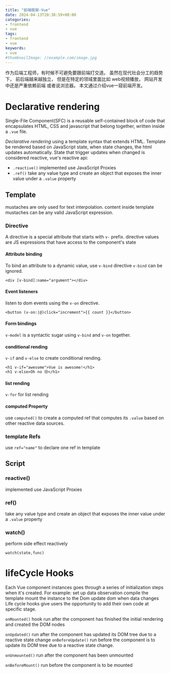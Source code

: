 ```yaml
---
title: "前端框架-Vue"
date: 2024-04-13T20:38:59+08:00
categories:
- frontend
- vue
tags:
- frontend
- vue
keywords:
- vue
#thumbnailImage: //example.com/image.jpg
---
```

作为后端工程师，有时候不可避免要跟前端打交道。
虽然在现代社会分工的趋势下， 前后端越来越独立， 但是在特定的领域里面比如 web视频播放， 网站开发中还是严重依赖前端 或者说浏览器。
本文通过介绍vue一窥前端开发。
<!--more-->


# Declarative rendering

Single-File Component(SFC) is a reusable self-contained block of code that encapsulates HTML, CSS and javascript that belong together, written inside a `.vue` file.


*Declarative rendering* using a template syntax that extends HTML.
Template be rendered based on JavaScript state, when state changes, the html updates automatically.
State that trigger updates when changed is considered reactive,
vue's reactive api:
* `.reactive()`     implemented use JavaScript Proxies 
* `.ref()`             take any value type and create an object that exposes the inner value under a `.value` property


## Template
mustaches are only used for text interpolation.
content inside template mustaches can be any valid JavaScript expression.



### Directive
A directive is a special attribute that starts with `v-` prefix. directive values are JS expressions that have access to the component's state

#### Attribute binding

To bind an attribute to a dynamic value, use `v-bind` directive
`v-bind` can be ignored.
```
<div [v-bind]:name="argument"></div>
```

#### Event listeners

listen to dom events using the `v-on` directive.
```
<button (v-on:|@)click="increment">{{ count }}</button>
```

#### Form bindings
`v-model` is a syntactic sugar using `v-bind` and `v-on` together.

#### conditional rending
`v-if` and `v-else` to create conditional rending.
```
<h1 v-if="awesome">Vue is awesome!</h1>
<h1 v-else>Oh no 😢</h1>
```

#### list rending
`v-for` for list rending


#### computed Property

use `computed()` to create a computed ref that computes its `.value` based on other reactive data sources.

### template Refs
use `ref="name"` to declare one ref in template


## Script

### reactive()     
implemented use JavaScript Proxies 
### ref()
take any value type and create an object that exposes the inner value under a `.value` property
### watch()
perform side effect reactively 
```
watch(state,func)
```



# lifeCycle Hooks
Each Vue component instances goes through a series of initialization steps when it's created.
For example:
set up data observation
compile the template 
mount the instance to the Dom
update dom when data changes
Life cycle hooks give users the opportunity to add their own code at specific stage.

`onMounted()` hook run after the component has finished the initial rendering and created the DOM nodes

`onUpdated()` run after the component has updated its DOM tree due to a reactive state change
`onBeforeUpdate()` run before the component is to update its DOM tree due to a reactive state change.

`onUnmounted()` run after the component has been unmounted

`onBeforeMount()` run before the component is to be mounted











